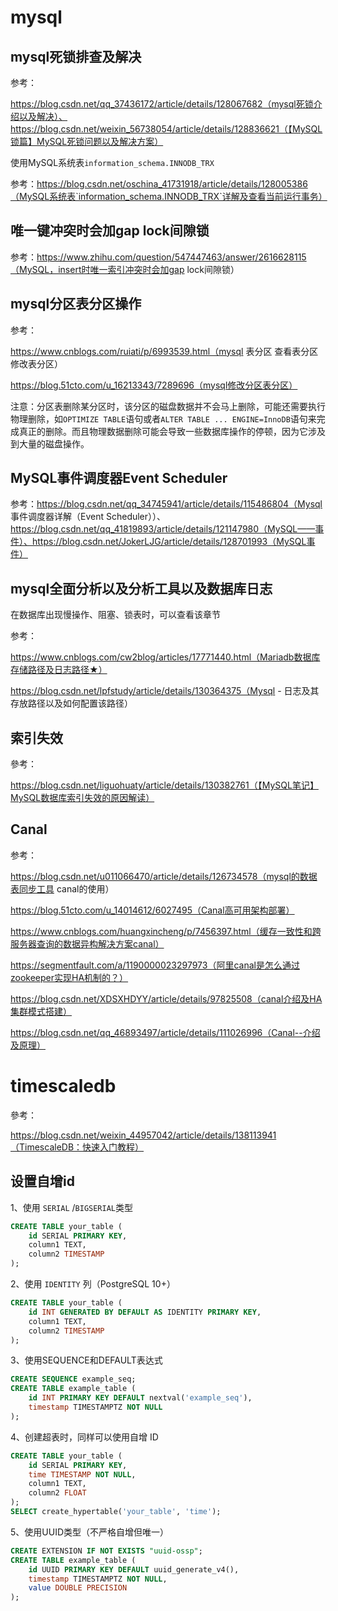 # mysql

## mysql死锁排查及解决

参考：

https://blog.csdn.net/qq_37436172/article/details/128067682（mysql死锁介绍以及解决）、https://blog.csdn.net/weixin_56738054/article/details/128836621（【MySQL锁篇】MySQL死锁问题以及解决方案）



使用MySQL系统表`information_schema.INNODB_TRX`

参考：https://blog.csdn.net/oschina_41731918/article/details/128005386（MySQL系统表`information_schema.INNODB_TRX`详解及查看当前运行事务）

## 唯一键冲突时会加gap lock间隙锁

参考：https://www.zhihu.com/question/547447463/answer/2616628115（MySQL，insert时唯一索引冲突时会加gap lock间隙锁）

## mysql分区表分区操作

参考：

https://www.cnblogs.com/ruiati/p/6993539.html（mysql 表分区 查看表分区 修改表分区）

https://blog.51cto.com/u_16213343/7289696（mysql修改分区表分区）



注意：分区表删除某分区时，该分区的磁盘数据并不会马上删除，可能还需要执行物理删除，如`OPTIMIZE TABLE`语句或者`ALTER TABLE ... ENGINE=InnoDB`语句来完成真正的删除。而且物理数据删除可能会导致一些数据库操作的停顿，因为它涉及到大量的磁盘操作。

## MySQL事件调度器Event Scheduler

参考：https://blog.csdn.net/qq_34745941/article/details/115486804（Mysql 事件调度器详解（Event Scheduler））、https://blog.csdn.net/qq_41819893/article/details/121147980（MySQL——事件）、https://blog.csdn.net/JokerLJG/article/details/128701993（MySQL事件）

## mysql全面分析以及分析工具以及数据库日志

在数据库出现慢操作、阻塞、锁表时，可以查看该章节

参考：

https://www.cnblogs.com/cw2blog/articles/17771440.html（Mariadb数据库存储路径及日志路径★）

https://blog.csdn.net/lpfstudy/article/details/130364375（Mysql - 日志及其存放路径以及如何配置该路径）

## 索引失效

參考：

https://blog.csdn.net/liguohuaty/article/details/130382761（【MySQL笔记】MySQL数据库索引失效的原因解读）

## Canal

参考：

https://blog.csdn.net/u011066470/article/details/126734578（mysql的数据表同步工具 canal的使用）

https://blog.51cto.com/u_14014612/6027495（Canal高可用架构部署）

https://www.cnblogs.com/huangxincheng/p/7456397.html（缓存一致性和跨服务器查询的数据异构解决方案canal）

https://segmentfault.com/a/1190000023297973（阿里canal是怎么通过zookeeper实现HA机制的？）

https://blog.csdn.net/XDSXHDYY/article/details/97825508（canal介绍及HA集群模式搭建）

https://blog.csdn.net/qq_46893497/article/details/111026996（Canal--介绍及原理）



# timescaledb

參考：

https://blog.csdn.net/weixin_44957042/article/details/138113941（TimescaleDB：快速入门教程）

## 设置自增id

1、使用 `SERIAL` /`BIGSERIAL`类型

```sql
CREATE TABLE your_table (
    id SERIAL PRIMARY KEY,
    column1 TEXT,
    column2 TIMESTAMP
);
```

2、使用 `IDENTITY` 列（PostgreSQL 10+）

```sql
CREATE TABLE your_table (
    id INT GENERATED BY DEFAULT AS IDENTITY PRIMARY KEY,
    column1 TEXT,
    column2 TIMESTAMP
);
```

3、使用SEQUENCE和DEFAULT表达式

```sql
CREATE SEQUENCE example_seq;
CREATE TABLE example_table (
    id INT PRIMARY KEY DEFAULT nextval('example_seq'),
    timestamp TIMESTAMPTZ NOT NULL
);
```

4、创建超表时，同样可以使用自增 ID

```sql
CREATE TABLE your_table (
    id SERIAL PRIMARY KEY,
    time TIMESTAMP NOT NULL,
    column1 TEXT,
    column2 FLOAT
);
SELECT create_hypertable('your_table', 'time');
```

5、使用UUID类型（不严格自增但唯一）

```sql
CREATE EXTENSION IF NOT EXISTS "uuid-ossp";
CREATE TABLE example_table (
    id UUID PRIMARY KEY DEFAULT uuid_generate_v4(),
    timestamp TIMESTAMPTZ NOT NULL,
    value DOUBLE PRECISION
);
```

